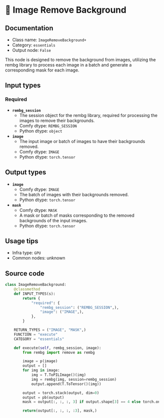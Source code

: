 # 🔧 Image Remove Background
## Documentation
- Class name: `ImageRemoveBackground+`
- Category: `essentials`
- Output node: `False`

This node is designed to remove the background from images, utilizing the rembg library to process each image in a batch and generate a corresponding mask for each image.
## Input types
### Required
- **`rembg_session`**
    - The session object for the rembg library, required for processing the images to remove their backgrounds.
    - Comfy dtype: `REMBG_SESSION`
    - Python dtype: `object`
- **`image`**
    - The input image or batch of images to have their backgrounds removed.
    - Comfy dtype: `IMAGE`
    - Python dtype: `torch.tensor`
## Output types
- **`image`**
    - Comfy dtype: `IMAGE`
    - The batch of images with their backgrounds removed.
    - Python dtype: `torch.tensor`
- **`mask`**
    - Comfy dtype: `MASK`
    - A mask or batch of masks corresponding to the removed backgrounds of the input images.
    - Python dtype: `torch.tensor`
## Usage tips
- Infra type: `GPU`
- Common nodes: unknown


## Source code
```python
class ImageRemoveBackground:
    @classmethod
    def INPUT_TYPES(s):
        return {
            "required": {
                "rembg_session": ("REMBG_SESSION",),
                "image": ("IMAGE",),
            },
        }

    RETURN_TYPES = ("IMAGE", "MASK",)
    FUNCTION = "execute"
    CATEGORY = "essentials"

    def execute(self, rembg_session, image):
        from rembg import remove as rembg

        image = p(image)
        output = []
        for img in image:
            img = T.ToPILImage()(img)
            img = rembg(img, session=rembg_session)
            output.append(T.ToTensor()(img))

        output = torch.stack(output, dim=0)
        output = pb(output)
        mask = output[:, :, :, 3] if output.shape[3] == 4 else torch.ones_like(output[:, :, :, 0])

        return(output[:, :, :, :3], mask,)

```
